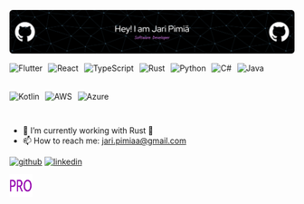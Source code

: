 ![Screenshot](github-header.png)

<div style="display: flex; flex-wrap: wrap; gap: 10px; margin-bottom: 20px;">
  <img src="https://skillicons.dev/icons?i=flutter" alt="Flutter" title="Flutter" height="40" />
  <img src="https://skillicons.dev/icons?i=react" alt="React" title="React" height="40" />
  <img src="https://skillicons.dev/icons?i=typescript" alt="TypeScript" title="TypeScript" height="40" />
  <img src="https://skillicons.dev/icons?i=rust" alt="Rust" title="Rust" height="40" />
  <img src="https://skillicons.dev/icons?i=python" alt="Python" title="Python" height="40" />
  <img src="https://skillicons.dev/icons?i=cs" alt="C#" title="C#" height="40" />
  <img src="https://skillicons.dev/icons?i=java" alt="Java" title="Java" height="40" />
  <img src="https://skillicons.dev/icons?i=kotlin" alt="Kotlin" title="Kotlin" height="40" />
  <img src="https://skillicons.dev/icons?i=aws" alt="AWS" title="AWS" height="40" />
  <img src="https://skillicons.dev/icons?i=azure" alt="Azure" title="Azure" height="40" />
</div>


- 🌱 I’m currently working with Rust 🦀
- 📫 How to reach me: jari.pimiaa@gmail.com 


[<img src='https://cdn.jsdelivr.net/npm/simple-icons@3.0.1/icons/github.svg' alt='github' height='40'>](https://github.com/JPimia)  [<img src='https://cdn.jsdelivr.net/npm/simple-icons@3.0.1/icons/linkedin.svg' alt='linkedin' height='40'>](https://www.linkedin.com/in/jari-pimia/)  

<a href='https://github.com/pricing'><img src='https://raw.githubusercontent.com/acervenky/animated-github-badges/master/assets/pro.gif' width='40' height='40'></a> 

